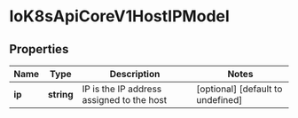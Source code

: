 # IoK8sApiCoreV1HostIPModel

## Properties

Name | Type | Description | Notes
------------ | ------------- | ------------- | -------------
**ip** | **string** | IP is the IP address assigned to the host | [optional] [default to undefined]


